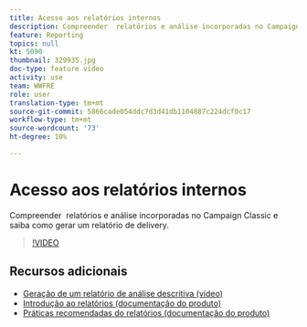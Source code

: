 ```yaml
---
title: Acesso aos relatórios internos
description: Compreender  relatórios e análise incorporadas no Campaign Classic e saiba como gerar um relatório de delivery.
feature: Reporting
topics: null
kt: 5090
thumbnail: 329935.jpg
doc-type: feature video
activity: use
team: WWFRE
role: user
translation-type: tm+mt
source-git-commit: 5866cade054ddc7d3d41db1104887c224dcf0c17
workflow-type: tm+mt
source-wordcount: '73'
ht-degree: 10%

---
```



# Acesso aos relatórios internos

Compreender  relatórios e análise incorporadas no Campaign Classic e saiba como gerar um relatório de delivery.

>[!VIDEO](https://video.tv.adobe.com/v/329935?quality=12)

## Recursos adicionais

* [Geração de um relatório de análise descritiva (vídeo)](/help/reporting/generating-a-descriptive-analysis-report.md)
* [Introdução ao relatórios (documentação do produto)](https://experienceleague.adobe.com/docs/campaign-classic/using/reporting/reporting-in-adobe-campaign/about-adobe-campaign-reporting-tools.html)
* [Práticas recomendadas do relatórios (documentação do produto)](https://experienceleague.adobe.com/docs/campaign-classic/using/reporting/reporting-in-adobe-campaign/best-practices.html)
